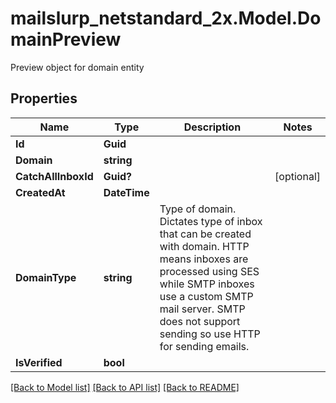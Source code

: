 # mailslurp_netstandard_2x.Model.DomainPreview
Preview object for domain entity

## Properties

Name | Type | Description | Notes
------------ | ------------- | ------------- | -------------
**Id** | **Guid** |  | 
**Domain** | **string** |  | 
**CatchAllInboxId** | **Guid?** |  | [optional] 
**CreatedAt** | **DateTime** |  | 
**DomainType** | **string** | Type of domain. Dictates type of inbox that can be created with domain. HTTP means inboxes are processed using SES while SMTP inboxes use a custom SMTP mail server. SMTP does not support sending so use HTTP for sending emails. | 
**IsVerified** | **bool** |  | 

[[Back to Model list]](../README#documentation-for-models) [[Back to API list]](../README#documentation-for-api-endpoints) [[Back to README]](../README)

